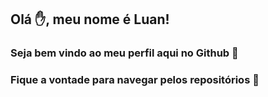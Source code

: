## Olá ✋, meu nome é Luan!
### Seja bem vindo ao meu perfil aqui no Github 👊
### Fique a vontade para navegar pelos repositórios 🤝

<!--
**luangust4vo/luangust4vo** is a ✨ _special_ ✨ repository because its `README.md` (this file) appears on your GitHub profile.

Here are some ideas to get you started:

- 🔭 I’m currently working on ...
- 🌱 I’m currently learning ...
- 👯 I’m looking to collaborate on ...
- 🤔 I’m looking for help with ...
- 💬 Ask me about ...
- 📫 How to reach me: ...
- 😄 Pronouns: ...
- ⚡ Fun fact: ...
-->

